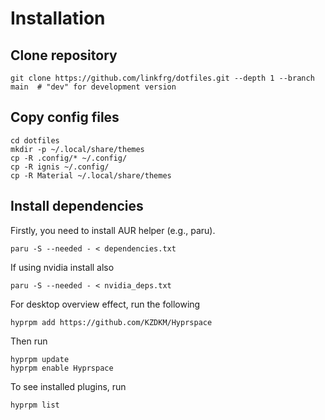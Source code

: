 # Installation

## Clone repository

```
git clone https://github.com/linkfrg/dotfiles.git --depth 1 --branch main  # "dev" for development version
```

## Copy config files

```
cd dotfiles
mkdir -p ~/.local/share/themes
cp -R .config/* ~/.config/
cp -R ignis ~/.config/
cp -R Material ~/.local/share/themes
```

## Install dependencies

Firstly, you need to install AUR helper (e.g., paru).

```
paru -S --needed - < dependencies.txt
```

If using nvidia install also
```
paru -S --needed - < nvidia_deps.txt
```

For desktop overview effect, run the following
```
hyprpm add https://github.com/KZDKM/Hyprspace
```

Then run
```
hyprpm update
hyprpm enable Hyprspace
```

To see installed plugins, run

```
hyprpm list
```
